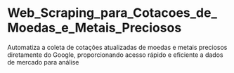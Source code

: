 # Web_Scraping_para_Cotacoes_de_Moedas_e_Metais_Preciosos
 Automatiza a coleta de cotações atualizadas de moedas e metais preciosos diretamente do Google, proporcionando acesso rápido e eficiente a dados de mercado para análise
